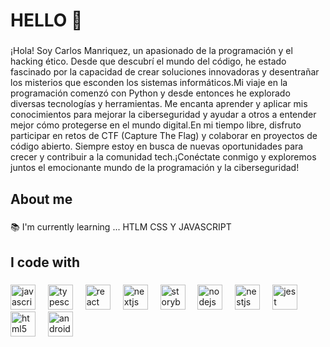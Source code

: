 <h1 align="left"> HELLO 👋 </h1>

###

<p align="left"> ¡Hola! Soy Carlos Manriquez, un apasionado de la programación y el hacking ético. Desde que descubrí el mundo del código, he estado fascinado por la capacidad de crear soluciones innovadoras y desentrañar los misterios que esconden los sistemas informáticos.Mi viaje en la programación comenzó con Python y desde entonces he explorado diversas tecnologías y herramientas. Me encanta aprender y aplicar mis conocimientos para mejorar la ciberseguridad y ayudar a otros a entender mejor cómo protegerse en el mundo digital.En mi tiempo libre, disfruto participar en retos de CTF (Capture The Flag) y colaborar en proyectos de código abierto. Siempre estoy en busca de nuevas oportunidades para crecer y contribuir a la comunidad tech.¡Conéctate conmigo y exploremos juntos el emocionante mundo de la programación y la ciberseguridad!</p>

###

<h2 align="left">About me</h2>

###

<p align="left">📚 I'm currently learning ... HTLM CSS Y JAVASCRIPT</p>

###

<h2 align="left">I code with</h2>

###

<div align="left">
  <img src="https://cdn.jsdelivr.net/gh/devicons/devicon/icons/javascript/javascript-original.svg" height="40" alt="javascript logo"  />
  <img width="12" />
  <img src="https://cdn.jsdelivr.net/gh/devicons/devicon/icons/typescript/typescript-original.svg" height="40" alt="typescript logo"  />
  <img width="12" />
  <img src="https://cdn.jsdelivr.net/gh/devicons/devicon/icons/react/react-original.svg" height="40" alt="react logo"  />
  <img width="12" />
  <img src="https://cdn.jsdelivr.net/gh/devicons/devicon/icons/nextjs/nextjs-original.svg" height="40" alt="nextjs logo"  />
  <img width="12" />
  <img src="https://cdn.jsdelivr.net/gh/devicons/devicon/icons/storybook/storybook-original.svg" height="40" alt="storybook logo"  />
  <img width="12" />
  <img src="https://cdn.jsdelivr.net/gh/devicons/devicon/icons/nodejs/nodejs-original.svg" height="40" alt="nodejs logo"  />
  <img width="12" />
  <img src="https://cdn.jsdelivr.net/gh/devicons/devicon/icons/nestjs/nestjs-original.svg" height="40" alt="nestjs logo"  />
  <img width="12" />
  <img src="https://cdn.jsdelivr.net/gh/devicons/devicon/icons/jest/jest-plain.svg" height="40" alt="jest logo"  />
  <img width="12" />
  <img src="https://cdn.jsdelivr.net/gh/devicons/devicon/icons/html5/html5-original.svg" height="40" alt="html5 logo"  />
  <img width="12" />
  <img src="https://cdn.jsdelivr.net/gh/devicons/devicon/icons/androidstudio/androidstudio-original.svg" height="40" alt="androidstudio logo"  />
</div>

###
